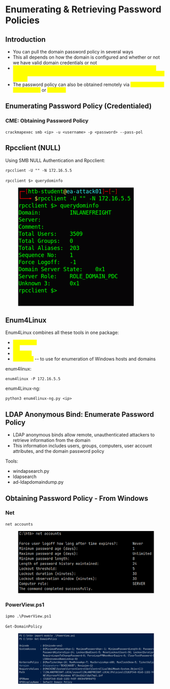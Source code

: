 # Enumerating & Retrieving Password Policies

## Introduction

* You can pull the domain password policy in several ways
* This all depends on how the domain is configured and whether or not we have valid domain credentials or not
* <mark style="color:yellow;">With credentials is obviously the most effective way, but SMB NULL sessions, or LDAP anonymous bind can be a way to get this information as well</mark>
* The password policy can also be obtained remotely via <mark style="color:yellow;">CrackMapExec, Enum4Linux,</mark> or <mark style="color:yellow;">rpcclient</mark>

## Enumerating Password Policy (Credentialed)

### CME: Obtaining Password Policy

```
crackmapexec smb <ip> -u <username> -p <password> --pass-pol
```

## Rpcclient (NULL)

Using SMB NULL Authentication and Rpcclient:

```
rpcclient -U "" -N 172.16.5.5

rpcclient $> querydominfo
```

<figure><img src="../../.gitbook/assets/image (2) (8).png" alt=""><figcaption></figcaption></figure>

## Enum4Linux

Enum4Linux combines all these tools in one package:

* <mark style="color:yellow;">nmblookup</mark>
* <mark style="color:yellow;">net</mark>
* <mark style="color:yellow;">rpcclient</mark>
* <mark style="color:yellow;">smbclient</mark> -- to use for enumeration of Windows hosts and domains

enum4linux:

```
enum4linux -P 172.16.5.5
```

enum4Linux-ng:

```
python3 enum4linux-ng.py <ip>
```

## LDAP Anonymous Bind: Enumerate Password Policy

* LDAP anonymous binds allow remote, unauthenticated attackers to retrieve information from the domain
* This information includes users, groups, computers, user account attributes, and the domain password policy

Tools:

* windapsearch.py
* ldapsearch
* ad-ldapdomaindump.py

## Obtaining Password Policy - From Windows

### Net

```
net accounts
```

<figure><img src="../../.gitbook/assets/image (2) (1) (7).png" alt=""><figcaption></figcaption></figure>

### PowerView.ps1

```
ipmo .\PowerView.ps1

Get-DomainPolicy
```

<figure><img src="../../.gitbook/assets/image (36).png" alt=""><figcaption></figcaption></figure>
